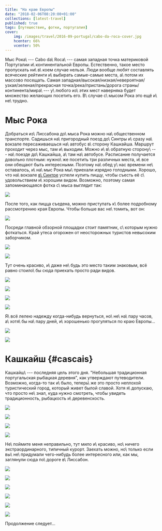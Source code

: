 ```yaml
---
title: "На краю Европы"
date: "2018-02-06T08:20:00+01:00"
collections: [latest-travel]
published: true
tags: [путешествие, фотки, португалия]
cover:
    img: /images/travel/2016-09-portugal/cabo-da-roca-cover.jpg
    hcenter: 66%
    vcenter: 50%
---
```


Мыс Рока\ --- Cabo da\ Roca\ --- самая западная точка материковой
Португалии и\ континентальной Европы. Естественно, такое место
пропускать ни\ в\ коем случае нельзя. Люди вообще любят составлять
всяческие рейтинги и\ выбирать самые-самые места, а\ потом их массово
посещать. Самая западная/высокая/низкая/невероятная/узкая/зеленая/прекрасная
точка/река/пристань/дорога страны/континента/мира\ --- у\ любого
из\ этих мест наверняка будет множество желающих посетить его. В\ случае
с\ мысом Рока это ещё и\ не\ трудно.

<!--more-->

# Мыс Рока

Добраться из\ Лиссабона до\ мыса Рока можно на\ общественном транспорте.
Садишься на\ пригородный поезд до\ Синтры и\ сразу на\ вокзале
пересаживаешься на\ автобус в\ сторону Кашкайша. Маршрут проходит через
мыс, там и\ выходим. Можно и\ в\ обратную сторону\ --- на\ поезде
до\ Кашкайша, а\ там на\ автобусе. Расписание получается довольно
плотным: нужно\ же посетить три различных места, и\ все они обещают быть
интересными. Поэтому на\ обед у\ нас времени не\ оставалось, и\ на\ мыс
Рока мы\ приехали изрядно голодными. Хорошо, что на\ вокзале
[в\ Синтре][sintra] успели купить пиццу, чтобы съесть её
с\ удовольствием и\ хорошим видом. Возможно, поэтому самая
запоминающаяся фотка с\ мыса выглядит так:

![](/images/travel/2016-09-portugal/cabo-da-roca-food.jpg)

После того, как пицца съедена, можно приступать к\ более подробному
рассмотрению края Европы. Чтобы больше вас не\ томить, вот он:

![](/images/travel/2016-09-portugal/cabo-da-roca-edge.jpg)

Посреди главной обзорной площадки стоит памятник, с\ которым нужно
фоткаться. Край утеса огорожен от неосторожных туристов невысоким
заборчиком.

![](/images/travel/2016-09-portugal/cabo-da-roca-tourists-1.jpg)

![](/images/travel/2016-09-portugal/cabo-da-roca-tourists-2.jpg)

Тут очень красиво, и\ даже не\ будь это место таким знаковым, всё равно
стоило\ бы сюда приехать просто ради видов.

![](/images/travel/2016-09-portugal/cabo-da-roca-view-1.jpg)

![](/images/travel/2016-09-portugal/cabo-da-roca-view-2.jpg)

![](/images/travel/2016-09-portugal/cabo-da-roca-view-3.jpg)

![](/images/travel/2016-09-portugal/cabo-da-roca-view-4.jpg)

Я\ всё лелею надежду когда-нибудь вернуться, но\ не\ на\ пару часов,
а\ хотя\ бы на\ пару дней, и\ хорошенько прогуляться по краю Европы...

![](/images/travel/2016-09-portugal/cabo-da-roca-walk.jpg)

![](/images/travel/2016-09-portugal/cabo-da-roca-cover.jpg)

# Кашкайш {#cascais}

Кашкайш\ --- последняя цель этого дня. "Небольшая традиционная
португальская рыбацкая деревня", как утверждают путеводители. Возможно,
когда-то так и\ было, теперь\ же это просто неплохой туристический
город, который живет былой славой. Хотя я\ допускаю, что просто
не\ знал, куда нужно смотреть, чтобы увидеть традиционность, рыбацкость
и\ деревенскость.

![](/images/travel/2016-09-portugal/cascais-street-1.jpg)

![](/images/travel/2016-09-portugal/cascais-street-2.jpg)

![](/images/travel/2016-09-portugal/cascais-street-3.jpg)

![](/images/travel/2016-09-portugal/cascais-street-4.jpg)

Не\ поймите меня неправильно, тут мило и\ красиво, но\ ничего
экстраординарного, типичный курорт. Заехать можно, но\ только если
вы\ не\ придумали чего-нибудь более интересного или, как мы, заглянули
сюда по\ дороге в\ Лиссабон.

![](/images/travel/2016-09-portugal/cascais-nice-1.jpg)

![](/images/travel/2016-09-portugal/cascais-nice-2.jpg)

![](/images/travel/2016-09-portugal/cascais-nice-3.jpg)

![](/images/travel/2016-09-portugal/cascais-nice-4.jpg)

![](/images/travel/2016-09-portugal/cascais-nice-5.jpg)

![](/images/travel/2016-09-portugal/cascais-nice-6.jpg)

Продолжение следует...

[sintra]: /post/sintra/
